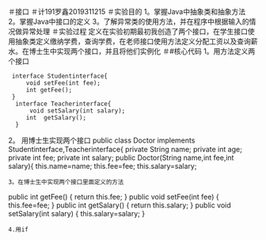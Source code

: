 ＃接口
＃计191罗鑫2019311215
＃实验目的
1。掌握Java中抽象类和抽象方法
2。掌握Java中接口的定义
3。了解异常类的使用方法，并在程序中根据输入的情况做异常处理
＃实验过程
定义在实验初期最初我创造了两个接口，在学生接口使用抽象类定义缴纳学费，查询学费，在老师接口使用方法定义分配工资以及查询薪水。在博士生中实现两个接口，并且将他们实例化
＃#核心代码
1。用方法定义两个接口
```
 interface Studentinterface{					
	 void setFee(int fee);				
	 int getFee();
 }
  interface Teacherinterface{
	  void setSalary(int salary);
	 int  getSalary();
  }
  ```
2。
用博士生实现两个接口
 public class Doctor implements Studentinterface,Teacherinterface{
	   private String name;
	   private int age;
	   private int fee;
	   private int salary;
	   public Doctor(String name,int fee,int salary){
		   this.name=name;
		   this.fee=fee;
		   this.salary=salary;
```
3。在博士生中实现两个接口里面定义的方法
```
  public int getFee() {
		   return this.fee;
	   }
	   public void  setFee(int fee) {
		   this.fee=fee;
	   }
		public int getSalary() {
            return this.salary;
		}
	   public void setSalary(int salary) {
		   this.salary=salary;
   }
   ```
4.用if
